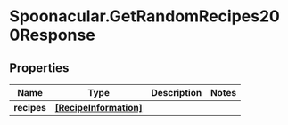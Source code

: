 # Spoonacular.GetRandomRecipes200Response

## Properties

Name | Type | Description | Notes
------------ | ------------- | ------------- | -------------
**recipes** | [**[RecipeInformation]**](RecipeInformation.md) |  | 


